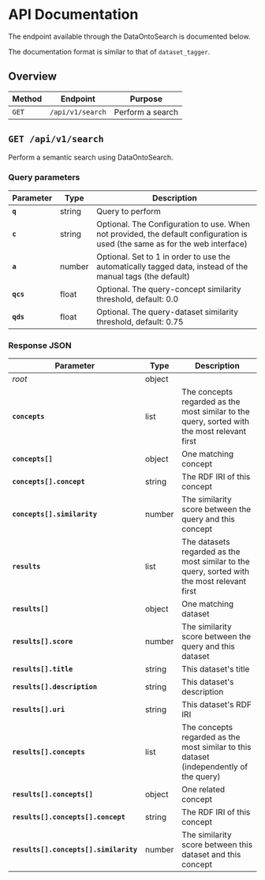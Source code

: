 # API Documentation

The endpoint available through the DataOntoSearch is documented below.

The documentation format is similar to that of `dataset_tagger`.


## Overview

| Method | Endpoint | Purpose |
| ------ | -------- | ------- |
| `GET`  | `/api/v1/search` | Perform a search |


## `GET /api/v1/search`

Perform a semantic search using DataOntoSearch.

### Query parameters

| Parameter | Type | Description |
| --------- | ---- | ----------- |
| **`q`** | string | Query to perform |
| **`c`** | string | Optional. The Configuration to use. When not provided, the default configuration is used (the same as for the web interface) |
| **`a`** | number | Optional. Set to 1 in order to use the automatically tagged data, instead of the manual tags (the default) |
| **`qcs`** | float | Optional. The query-concept similarity threshold, default: 0.0 |
| **`qds`** | float | Optional. The query-dataset similarity threshold, default: 0.75 |


### Response JSON

| Parameter | Type | Description |
| --------- | ---- | ----------- |
| _root_    | object | |
| **`concepts`** | list | The concepts regarded as the most similar to the query, sorted with the most relevant first |
| **`concepts[]`** | object | One matching concept |
| **`concepts[].concept`** | string | The RDF IRI of this concept |
| **`concepts[].similarity`** | number | The similarity score between the query and this concept |
| **`results`** | list | The datasets regarded as the most similar to the query, sorted with the most relevant first |
| **`results[]`** | object | One matching dataset |
| **`results[].score`** | number | The similarity score between the query and this dataset |
| **`results[].title`** | string | This dataset's title |
| **`results[].description`** | string | This dataset's description |
| **`results[].uri`** | string | This dataset's RDF IRI |
| **`results[].concepts`** | list | The concepts regarded as the most similar to this dataset (independently of the query) |
| **`results[].concepts[]`** | object | One related concept |
| **`results[].concepts[].concept`** | string | The RDF IRI of this concept |
| **`results[].concepts[].similarity`** | number | The similarity score between this dataset and this concept |


